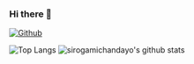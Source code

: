 ### Hi there 👋


[![Github](https://img.shields.io/github/followers/sirogamichandayo?label=Follow&style=social)](https://github.com/sirogamichandayo)

![Top Langs](https://github-readme-stats.vercel.app/api/top-langs/?username=sirogamichandayo)
![sirogamichandayo's github stats](https://github-readme-stats.vercel.app/api?username=sirogamichandayo&show_icons=true&count_private=true&line_height=40)

<!--
**sirogamichandayo/sirogamichandayo** is a ✨ _special_ ✨ repository because its `README.md` (this file) appears on your GitHub profile.

Here are some ideas to get you started:

- 🔭 I’m currently working on ...
- 🌱 I’m currently learning ...
- 👯 I’m looking to collaborate on ...
- 🤔 I’m looking for help with ...
- 💬 Ask me about ...
- 📫 How to reach me: ...
- 😄 Pronouns: ...
- ⚡ Fun fact: ...
-->
